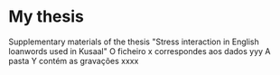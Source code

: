 # My thesis
Supplementary materials of the thesis "Stress interaction in English loanwords used in Kusaal"
O ficheiro x correspondes aos dados yyy
A pasta Y contém as gravações xxxx
